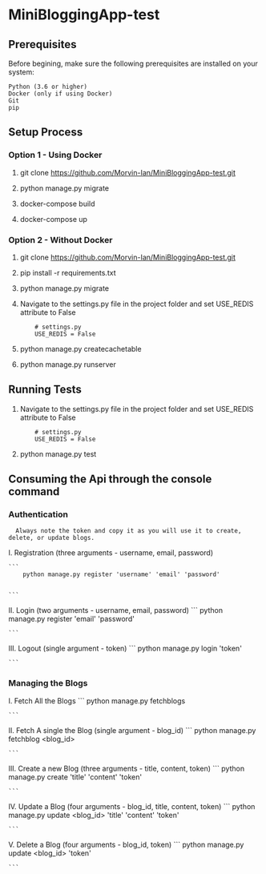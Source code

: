 # MiniBloggingApp-test

## Prerequisites

Before begining, make sure the following prerequisites are installed on your system:

    Python (3.6 or higher)
    Docker (only if using Docker)
    Git
    pip
## Setup Process
### Option 1 - Using Docker
1. git clone https://github.com/Morvin-Ian/MiniBloggingApp-test.git

2. python manage.py migrate

3. docker-compose build

4. docker-compose up

### Option 2 - Without Docker

1. git clone https://github.com/Morvin-Ian/MiniBloggingApp-test.git

2. pip install -r requirements.txt 

3. python manage.py migrate

4. Navigate to the settings.py file in the project folder and set USE_REDIS attribute to False
    ```
        # settings.py
        USE_REDIS = False
    ```
5. python manage.py createcachetable

6. python manage.py runserver


## Running Tests
1. Navigate to the settings.py file in the project folder and set USE_REDIS attribute to False
    ```
        # settings.py
        USE_REDIS = False
    ```
2. python manage.py test

## Consuming the Api through the console command
### Authentication
```
  Always note the token and copy it as you will use it to create, delete, or update blogs.
```

I. Registration (three arguments - username, email, password) 
  
    ```
        python manage.py register 'username' 'email' 'password'


    ```


II. Login (two arguments - username, email, password) 
    ```
        python manage.py register 'email' 'password'


    ```


III. Logout (single argument - token)
    ```
        python manage.py login 'token'


    ```

### Managing the Blogs

I. Fetch All the Blogs 
    ```
        python manage.py fetchblogs


    ```


II. Fetch A single the Blog (single argument - blog_id)
    ```
        python manage.py fetchblog <blog_id>



    ```

III. Create a new Blog (three arguments - title, content, token)
    ```
        python manage.py create 'title' 'content' 'token'


    ```

IV. Update a Blog (four arguments - blog_id, title, content, token)
    ```
        python manage.py update <blog_id> 'title' 'content' 'token'


    ```

V. Delete a Blog (four arguments - blog_id, token)
    ```
        python manage.py update <blog_id> 'token'

        
    ```